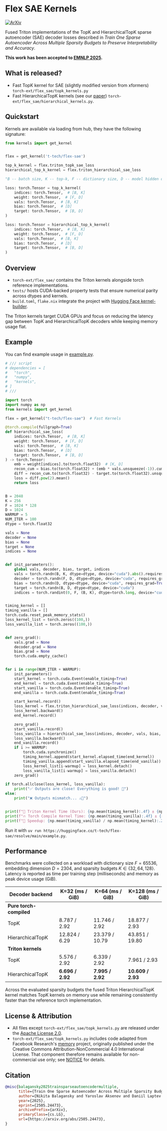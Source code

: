 # Flex SAE Kernels

[![ArXiv](https://img.shields.io/badge/arXiv-2505.24473-b31b1b.svg)](https://arxiv.org/abs/2505.24473)

Fused Triton implementations of the TopK and HierarchicalTopK sparse autoencoder (SAE) decoder losses described in *Train One Sparse Autoencoder Across Multiple Sparsity Budgets to Preserve Interpretability and Accuracy*.

**This work has been accepted to [EMNLP 2025](https://2025.emnlp.org/).**

## What is released?

 - Fast TopK kernel for SAE (slightly modified version from xformers) `torch-ext/flex_sae/topk_kernels.py`
 - Fast HierarchicalTopK kernels (see our [paper](https://arxiv.org/abs/2505.24473)) `torch-ext/flex_sae/hierarchical_kernels.py`.


## Quickstart

Kernels are available via loading from hub, they have the following signature:
```python
from kernels import get_kernel


flex = get_kernel('t-tech/flex-sae')

top_k_kernel = flex.triton_topk_sae_loss
hierarchical_top_k_kernel = flex.triton_hierarchical_sae_loss

"B -- batch size, K -- top-k, F -- dictionary size, D -- model hidden dim"

loss: torch.Tensor = top_k_kernel(
    indices: torch.Tensor,  # [B, K]
    weight: torch.Tensor,  # [F, D]
    vals: torch.Tensor,  # [B, K]
    bias: torch.Tensor,  # [D]
    target: torch.Tensor,  # [B, D]
)

loss: torch.Tensor = hierarchical_top_k_kernel(
    indices: torch.Tensor,  # [B, K]
    weight: torch.Tensor,  # [F, D]
    vals: torch.Tensor,  # [B, K]
    bias: torch.Tensor,  # [D]
    target: torch.Tensor,  # [B, D]
)
```

## Overview
- `torch-ext/flex_sae/` contains the Triton kernels alongside torch reference implementations.
- `tests/` hosts CUDA-backed property tests that ensure numerical parity across dtypes and kernels.
- `build.toml`, `flake.nix` integrate the project with [Hugging Face kernel-builder](https://github.com/huggingface/kernel-builder).

The Triton kernels target CUDA GPUs and focus on reducing the latency gap between TopK and HierarchicalTopK decoders while keeping memory usage flat.

## Example

You can find example usage in [example.py](example.py). 
```python
# /// script
# dependencies = [
#   "torch",
#   "numpy",
#   "kernels",
# ]
# ///

import torch
import numpy as np
from kernels import get_kernel

flex = get_kernel("t-tech/flex-sae")  # Fast Kernels

@torch.compile(fullgraph=True)
def hierarchical_sae_loss(
    indices: torch.Tensor,  # [B, K]
    weight: torch.Tensor,  # [F, D]
    vals: torch.Tensor,  # [B, K]
    bias: torch.Tensor,  # [D]
    target: torch.Tensor,  # [B, D]
) -> torch.Tensor:
    emb = weight[indices].to(torch.float32)  # [K, D]
    recon_cum = bias.to(torch.float32) + (emb * vals.unsqueeze(-1)).cumsum(dim=1)
    diff = recon_cum.to(torch.float32) - target.to(torch.float32).unsqueeze(1)
    loss = diff.pow(2).mean()
    return loss


B = 2048
K = 256
F = 1024 * 128
D = 1024
WARMUP = 5
NUM_ITER = 100
dtype = torch.float32

vals = None
decoder = None
bias = None
target = None
indices = None


def init_parameters():
    global vals, decoder, bias, target, indices
    vals = torch.randn(B, K, dtype=dtype, device="cuda").abs().requires_grad_()
    decoder = torch.randn(F, D, dtype=dtype, device="cuda", requires_grad=True)
    bias = torch.randn(D, dtype=dtype, device="cuda", requires_grad=True)
    target = torch.randn(B, D, dtype=dtype, device="cuda")
    indices = torch.randint(0, F, (B, K), dtype=torch.long, device="cuda")


timing_kernel = []
timing_vanilla = []
torch.cuda.reset_peak_memory_stats()
loss_kernel_list = torch.zeros((100,))
loss_vanilla_list = torch.zeros((100,))


def zero_grad():
    vals.grad = None
    decoder.grad = None
    bias.grad = None
    torch.cuda.empty_cache()


for i in range(NUM_ITER + WARMUP):
    init_parameters()
    start_kernel = torch.cuda.Event(enable_timing=True)
    end_kernel = torch.cuda.Event(enable_timing=True)
    start_vanilla = torch.cuda.Event(enable_timing=True)
    end_vanilla = torch.cuda.Event(enable_timing=True)

    start_kernel.record()
    loss_kernel = flex.triton_hierarchical_sae_loss(indices, decoder, vals, bias, target)
    loss_kernel.backward()
    end_kernel.record()

    zero_grad()
    start_vanilla.record()
    loss_vanilla = hierarchical_sae_loss(indices, decoder, vals, bias, target)
    loss_vanilla.backward()
    end_vanilla.record()
    if i >= WARMUP:
        torch.cuda.synchronize()
        timing_kernel.append(start_kernel.elapsed_time(end_kernel))
        timing_vanilla.append(start_vanilla.elapsed_time(end_vanilla))
        loss_kernel_list[i-warmup] = loss_kernel.detach()
        loss_vanilla_list[i-warmup] = loss_vanilla.detach()
    zero_grad()

if torch.allclose(loss_kernel, loss_vanilla):
    print("✅ Outputs are close! Everything is good! 🎉")
else:
    print("❌ Outputs mismatch... ⚠️🤔")


print(f"🦎 Triton Kernel Time (Ours): {np.mean(timing_kernel):.4f} ± {np.std(timing_kernel):.4f} ms")
print(f"🔥 Torch Compile Kernel Time: {np.mean(timing_vanilla):.4f} ± {np.std(timing_vanilla):.4f} ms")
print(f"🚀 Speedup: {np.mean(timing_vanilla) / np.mean(timing_kernel):.2f}x")
```

Run it with `uv run https://huggingface.co/t-tech/flex-sae/resolve/main/example.py`.

## Performance
Benchmarks were collected on a workload with dictionary size $F = 65 536$, embedding dimension $D = 2304$, and sparsity budgets $K \in \{32, 64, 128\}$. Latency is reported as time per training step (milliseconds) and memory as peak device usage (GiB).

| Decoder backend | K=32 (ms / GiB) | K=64 (ms / GiB) | K=128 (ms / GiB) |
| --- | --- | --- | --- |
| **Pure torch-compiled** | | | |
| TopK | 8.787 / 2.92 | 11.746 / 2.92 | 18.877 / 2.93 |
| HierarchicalTopK | 12.824 / 6.29 | 23.379 / 10.79 | 43.851 / 19.80 |
| **Triton kernels** | | | |
| TopK | 5.576 / 2.92 | 6.339 / 2.92 | 7.961 / 2.93 |
| HierarchicalTopK | **6.696 / 2.92** | **7.995 / 2.92** | **10.609 / 2.93** |

Across the evaluated sparsity budgets the fused Triton HierarchicalTopK kernel matches TopK kernels on memory use while remaining consistently faster than the reference torch implementation.

## License & Attribution
- All files except `torch-ext/flex_sae/topk_kernels.py` are released under the [Apache License 2.0](LICENSE).
- `torch-ext/flex_sae/topk_kernels.py` includes code adapted from Facebook Research's [memory](https://github.com/facebookresearch/memory) project, originally published under the Creative Commons Attribution-NonCommercial 4.0 International License. That component therefore remains available for non-commercial use only; see [NOTICE](NOTICE) for details.

## Citation
```bibtex
@misc{balagansky2025trainsparseautoencodermultiple,
      title={Train One Sparse Autoencoder Across Multiple Sparsity Budgets to Preserve Interpretability and Accuracy},
      author={Nikita Balagansky and Yaroslav Aksenov and Daniil Laptev and Vadim Kurochkin and Gleb Gerasimov and Nikita Koryagin and Daniil Gavrilov},
      year={2025},
      eprint={2505.24473},
      archivePrefix={arXiv},
      primaryClass={cs.LG},
      url={https://arxiv.org/abs/2505.24473},
}
```
